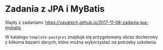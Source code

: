 # Zadania z JPA i MyBatis

Slajdy z zadaniami: https://vavatech.github.io/2017-11-08-zadania-jpa-mybatis

W katalogu `template-postgres` znajduje się przygotowany obraz dockerowy z kilkoma bazami danych, które można
wykorzystać na potrzeby szkolenia.